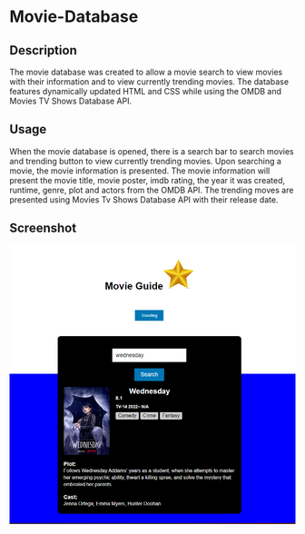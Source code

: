  # Movie-Database


## Description

The movie database was created to allow a movie search to view movies with their information and to view currently trending movies. The database features dynamically updated HTML and CSS while using the OMDB and Movies TV Shows Database API. 

## Usage

When the movie database is opened, there is a search bar to search movies and trending button to view currently trending movies.
Upon searching a movie, the movie information is presented.
The movie information will present the movie title, movie poster, imdb rating, the year it was created, runtime, genre, plot and actors from the OMDB API.
The trending moves are presented using Movies Tv Shows Database API with their release date.

## Screenshot
![Alt text](image-1.png)